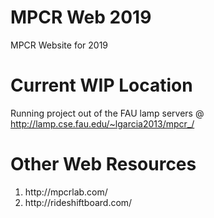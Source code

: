 # MPCR Web 2019
MPCR Website for 2019

# Current WIP Location
Running project out of the FAU lamp servers @ http://lamp.cse.fau.edu/~lgarcia2013/mpcr_/

# Other Web Resources
<ol>
  <li>http://mpcrlab.com/</li>
  <li>http://rideshiftboard.com/</li>
</ol>
